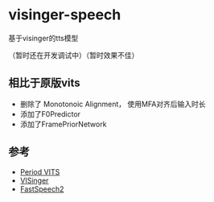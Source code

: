 # visinger-speech

基于visinger的tts模型

（暂时还在开发调试中）（暂时效果不佳）
## 相比于原版vits
+ 删除了 Monotonoic Alignment， 使用MFA对齐后输入时长
+ 添加了F0Predictor
+ 添加了FramePriorNetwork
## 参考
+ [Period VITS](https://arxiv.org/pdf/2210.15964.pdf) 
+ [VISinger](https://github.com/So-Fann/VISinger) 
+ [FastSpeech2](https://github.com/ming024/FastSpeech2)
